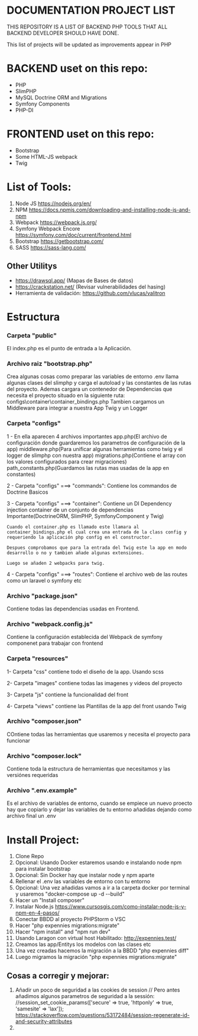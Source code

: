 # DOCUMENTATION PROJECT LIST
 THIS REPOSITORY IS A LIST OF BACKEND PHP TOOLS THAT ALL BACKEND DEVELOPER SHOULD HAVE DONE.

 This list of projects will be updated as improvements appear in PHP

# BACKEND uset on this repo:
 - PHP
 - SlimPHP
 - MySQL Doctrine ORM and Migrations
 - Symfony Components
 - PHP-DI

# FRONTEND uset on this repo:
 - Bootstrap
 - Some HTML-JS webpack
 - Twig



# List of Tools:

 1) Node JS https://nodejs.org/en/
 2) NPM https://docs.npmjs.com/downloading-and-installing-node-js-and-npm
 3) Webpack https://webpack.js.org/
 4) Symfony Webpack Encore https://symfony.com/doc/current/frontend.html
 5) Bootstrap https://getbootstrap.com/
 6) SASS https://sass-lang.com/

## Other Utilitys

 - https://drawsql.app/ (Mapas de Bases de datos)
 - https://crackstation.net/ (Revisar vulnerabilidades del hasing)
 - Herramienta de validación: https://github.com/vlucas/valitron

 # Estructura

 ### Carpeta "public"

 El index.php es el punto de entrada a la Aplicación.

 ### Archivo raiz "bootstrap.php"

 Crea algunas cosas como preparar las variables de entorno .env llama algunas clases del slimphp y carga el autoload y las constantes de las rutas del proyecto.
 Ademas cargara un contenedor de Dependencias que necesita el proyecto situado en la siguiente ruta: configs\container\container_bindings.php
 Tambien cargamos un Middleware para integrar a nuestra App Twig y un Logger

### Carpeta "configs"

1 - En ella aparecen 4 archivos importantes app.php(El archivo de configuración donde guardaremos los parametros de configuración de la app)
                                        middleware.php(Para unificar algunas herramientas como twig y el logger de slimphp con nuestra app)
                                        migrations.php(Contiene el array con los valores configurados para crear migraciones)
                                        path_constants.php(Guardamos las rutas mas usadas de la app en constantes)

2 - Carpeta "configs" ===> "commands":
    Contiene los commandos de Doctrine Basicos

3 - Carpeta "configs" ===> "container":
    Contiene un DI Dependency injection container de un conjunto de dependencias Importante(DoctrineORM, SlimPHP, SymfonyComponent y Twig)

    Cuando el container.php es llamado este llamara al container_bindings.php el cual crea una entrada de la class config y requeriendo la aplicación php config en el constructor.

    Despues comprobamos que para la entrada del Twig este la app en modo desarrollo o no y tambien añade algunas extensiones.

    Luego se añaden 2 webpacks para twig.

4 - Carpeta "configs" ===> "routes":
    Contiene el archivo web de las routes como un laravel o symfony etc

### Archivo "package.json"

Contiene todas las dependencias usadas en Frontend.

### Archivo "webpack.config.js"

Contiene la configuración establecida del Webpack de symfony componenet para trabajar con frontend

### Carpeta "resources"

1- Carpeta "css" contiene todo el diseño de la app. Usando scss

2- Carpeta "images" contiene todas las imagenes y videos del proyecto

3- Carpeta "js" contiene la funcionalidad del front

4- Carpeta "views" contiene las Plantillas de la app del front usando Twig

### Archivo "composer.json"

COntiene todas las herramientas que usaremos y necesita el proyecto para funcionar

### Archivo "composer.lock"

Contiene toda la estructura de herramientas que necesitamos y las versiónes requeridas

### Archivo ".env.example"

Es el archivo de variables de entorno, cuando se empiece un nuevo proecto hay que copiarlo y dejar las variables de tu entorno añadidas dejando como archivo final un .env


# Install Project:

1) Clone Repo
2) Opcional: Usando Docker estaremos usando e instalando node npm para instalar bootstrap
3) Opcional: Sin Docker hay que instalar node y npm aparte
4) Rellenar el .env las variables de entorno con tu entorno
5) Opcional: Una vez añadidas vamos a ir a la carpeta docker por terminal y usaremos "docker-compose up -d --build"
6) Hacer un "Install composer"
7) Instalar Node.js https://www.cursosgis.com/como-instalar-node-js-y-npm-en-4-pasos/
8) Conectar BBDD al proyecto PHPStorm o VSC
9) Hacer "php expennies migrations:migrate"
10) Hacer "npm install" and "npm run dev"
11) Usando Laragon con virtual host Habilitado: http://expennies.test/
12) Creamos las app/Entitys los modelos con las clases etc
13) Una vez creadas hacemos la migración a la BBDD "php expennies diff"
14) Luego migramos la migración "php expennies migrations:migrate"


## Cosas a corregir y mejorar:

1) Añadir un poco de seguridad a las cookies de session // Pero antes añadimos algunos parametros de seguridad a la sessión:
   //session_set_cookie_params(['secure' => true, 'httponly' => true, 'samesite' => 'lax']);
   https://stackoverflow.com/questions/53172484/session-regenerate-id-and-security-attributes
2) 
